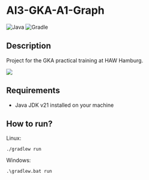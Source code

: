 # AI3-GKA-A1-Graph
![Java](https://img.shields.io/badge/Java-ED8B00?style=for-the-badge&logo=openjdk&logoColor=white) ![Gradle](https://img.shields.io/badge/Gradle-02303A?style=for-the-badge&logo=Gradle&logoColor=white)

## Description
Project for the GKA practical training at HAW Hamburg.

![](https://github.com/BAAMMM1/AI3-GKA-A1-Graph/blob/fe2461553e13d2f0debe1a4afe7cdb7dc3556e5a/images/teaser.gif)

## Requirements
- Java JDK v21 installed on your machine

## How to run?
Linux:
```
./gradlew run
```

Windows:
```
.\gradlew.bat run
```
